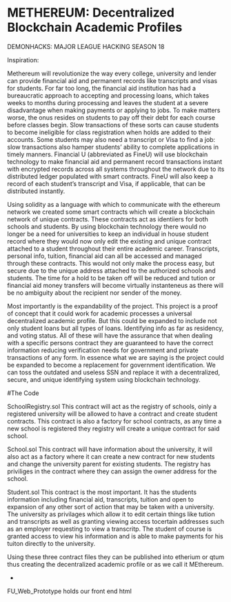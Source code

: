 # METHEREUM: Decentralized Blockchain Academic Profiles

DEMONHACKS: MAJOR LEAGUE HACKING SEASON 18

Inspiration:

Methereum will revolutionize the way every college, university and lender can provide financial aid and permanent records like transcripts and visas for students. For far too long, the financial aid institution has had a bureaucratic approach to accepting and processing loans, which takes weeks to months during processing and leaves the student at a severe disadvantage when making payments or applying to jobs.  To make matters worse, the onus resides on students to pay off their debt for each course before classes begin. Slow transactions of these sorts can cause students to become ineligible for class registration when holds are added to their accounts. Some students may also need a transcript or Visa to find a job: slow transactions also hamper students’ ability to complete applications in timely manners. Financial U (abbreviated as FineU) will use blockchain technology to make financial aid and permanent record transactions instant with encrypted records across all systems throughout the network due to its distributed ledger populated with smart contracts. FineU will also keep a record of each student’s transcript and Visa, if applicable, that can be distributed instantly.

Using solidity as a language with which to communicate with the ethereum network we created some smart contracts which will create a blockchain network of unique contracts. These contracts act as identiiers for both schools and students. By using blockchain technology there would no longer be a need for universities to keep an individual in house student record where they would now only edit the existing and unique contract attached to a student throughout their entire academic career. Transcripts, personal info, tuition, financial aid can all be accessed and managed through these contracts. This would not only make the process easy, but secure due to the unique address attached to the authorized schools and students. The time for a hold to be taken off will be reduced and tution or financial aid money transfers will become virtually instanteneus as there will be no ambiguity about the recipient nor sender of the money. 

Most importantly is the expandability of the project. This project is a proof of concept that it could work for academic processes a universal decentralized academic profile. But this could be expanded to include not only student loans but all types of loans. Identifying info as far as residency, and voting status. All of these will have the assurance that when dealing with a specific persons contract they are guaranteed to have the correct information reducing verification needs for government and private transactions of any form. In essence what we are saying is the project could be expanded to become a replacement for government identification. We can toss the outdated and useless SSN and replace it with a decentralized, secure, and unique identifying system using blockchain technology.

#The Code

SchoolRegistry.sol
This contract will act as the registry of schools, oinly a registered university will be allowed to have a contract and create student contracts. This contract is also a factory for school contracts, as any time a new school is registered they registry will create a unique contract for said school.

School.sol
This contract will have information about the university, it will also act as a factory where it can create a new contract for new students and change the university parent for existing students. The registry has priviliges in the contract where they can assign the owner address for the school.

Student.sol
This contract is the most important. It has the students information including financial aid, transcripts, tuition and open to expansion of any other sort of action that may be taken with a university. The university as privilages which allow it to edit certain things like tution and transcripts as well as granting viewing access tocertain addresses such as an employer requesting to view a transcritp. The student of course is granted access to view his information and is able to make payments for his tuiton directly to the university.

Using these three contract files they can be published into etherium or qtum thus creating the decentralized academic profile or as we call it MEthereum.

*
FU_Web_Prototype holds our front end html
